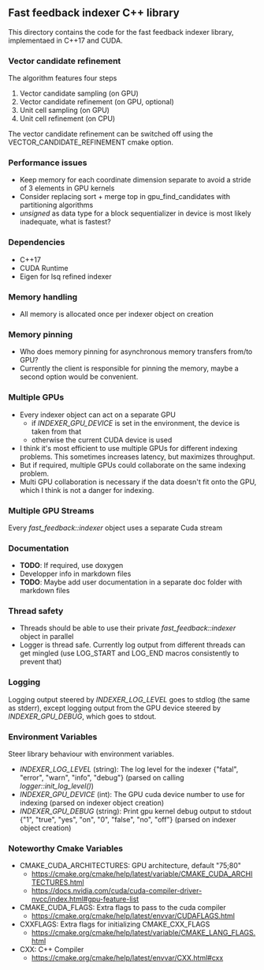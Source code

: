 ## Fast feedback indexer C++ library

This directory contains the code for the fast feedback indexer library, implementaed in C++17 and CUDA.

### Vector candidate refinement

The algorithm features four steps

 1. Vector candidate sampling (on GPU)
 1. Vector candidate refinement (on GPU, optional)
 1. Unit cell sampling (on GPU)
 1. Unit cell refinement (on CPU)

The vector candidate refinement can be switched off using the VECTOR_CANDIDATE_REFINEMENT cmake option.

### Performance issues

* Keep memory for each coordinate dimension separate to avoid a stride of 3 elements in GPU kernels
* Consider replacing sort + merge top in gpu_find_candidates with partitioning algorithms
* *unsigned* as data type for a block sequentializer in device is most likely inadequate, what is fastest?

### Dependencies

* C++17
* CUDA Runtime
* Eigen for lsq refined indexer

### Memory handling

* All memory is allocated once per indexer object on creation

### Memory pinning

* Who does memory pinning for asynchronous memory transfers from/to GPU?
* Currently the client is responsible for pinning the memory, maybe a second option would be convenient.

### Multiple GPUs

* Every indexer object can act on a separate GPU
   * if *INDEXER_GPU_DEVICE* is set in the environment, the device is taken from that
   * otherwise the current CUDA device is used
* I think it's most efficient to use multiple GPUs for different indexing problems. This sometimes increases latency, but maximizes throughput.
* But if required, multiple GPUs could collaborate on the same indexing problem.
* Multi GPU collaboration is necessary if the data doesn't fit onto the GPU, which I think is not a danger for indexing.

### Multiple GPU Streams

Every *fast_feedback::indexer* object uses a separate Cuda stream

### Documentation

* **TODO**: If required, use doxygen
* Developper info in markdown files
* **TODO**: Maybe add user documentation in a separate doc folder with markdown files

### Thread safety

* Threads should be able to use their private *fast_feedback::indexer* object in parallel
* Logger is thread safe. Currently log output from different threads can get mingled (use LOG_START and LOG_END macros consistently to prevent that)

### Logging

Logging output steered by *INDEXER_LOG_LEVEL* goes to stdlog (the same as stderr), except logging output from the GPU device steered by *INDEXER_GPU_DEBUG*, which goes to stdout.

### Environment Variables

Steer library behaviour with environment variables. 

* *INDEXER_LOG_LEVEL* (string): The log level for the indexer {"fatal", "error", "warn", "info", "debug"} (parsed on calling *logger::init_log_level()*)
* *INDEXER_GPU_DEVICE* (int): The GPU cuda device number to use for indexing (parsed on indexer object creation)
* *INDEXER_GPU_DEBUG* (string): Print gpu kernel debug output to stdout {"1", "true", "yes", "on", "0", "false", "no", "off"} (parsed on indexer object creation)

### Noteworthy Cmake Variables

* CMAKE_CUDA_ARCHITECTURES: GPU architecture, default \"75;80\"
   * https://cmake.org/cmake/help/latest/variable/CMAKE_CUDA_ARCHITECTURES.html
   * https://docs.nvidia.com/cuda/cuda-compiler-driver-nvcc/index.html#gpu-feature-list
* CMAKE_CUDA_FLAGS: Extra flags to pass to the cuda compiler
   * https://cmake.org/cmake/help/latest/envvar/CUDAFLAGS.html
* CXXFLAGS: Extra flags for initializing CMAKE_CXX_FLAGS
   * https://cmake.org/cmake/help/latest/variable/CMAKE_LANG_FLAGS.html
* CXX: C++ Compiler
   * https://cmake.org/cmake/help/latest/envvar/CXX.html#cxx
